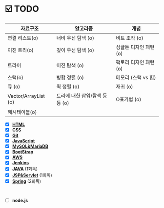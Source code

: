 
# ☑️ TODO
<!-- ### :pencil2: STUDY -->

| 자료구조             | 알고리즘            | 개념            |
| ---------------- | --------------- | ------------- |
| 연결 리스트(o)          | 너비 우선 탐색  (o)      | 비트 조작  (o)       |
| 이진 트리(o)            | 깊이 우선 탐색    (o)    | 싱글톤 디자인 패턴 (o)    |
| 트라이              | 이진 탐색   (o)        | 팩토리 디자인 패턴 (o)   |
| 스택(o)               | 병합 정렬   (o)        | 메모리 (스택 vs 힙) |
| 큐 (o)               | 퀵 정렬        (o)    | 재귀   (o)         |
| Vector/ArrayList (o)| 트리에 대한 삽입/탐색 등등 (o) | O표기법 (o)         |
| 해시테이블(o)            |


- [x] [**HTML**](#)  
- [x] [**CSS**](#)   
- [x] [**Git**](#) 
- [x] [**JavaScript**](#) 
- [x] [**MySQL&MariaDB**](#) 
- [x] [**BootStrap**](#) 
- [x] [**AWS**](#)
- [x] [**Jenkins**](#)
- [x] [**JAVA**](#)  (1회독)
- [x] [**JSP&Servlet**](#) (1회독)
- [x] [**Spring**](#) (2회독)

<br>

- [ ] **node.js** &nbsp;&nbsp;&nbsp;

